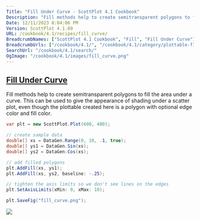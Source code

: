 ```yaml
---
Title: "Fill Under Curve - ScottPlot 4.1 Cookbook"
Description: "Fill methods help to create semitransparent polygons to fill the area under a curve. This can be used to give the appearance of shading under a scatter plot, even though the plottable created here is a polygon with optional edge color and fill color."
Date: 12/11/2023 8:04:06 PM
Version: ScottPlot 4.1.69
URL: /cookbook/4.1/recipes/fill_curve/
BreadcrumbNames: ["ScottPlot 4.1 Cookbook", "Fill", "Fill Under Curve"]
BreadcrumbUrls: ["/cookbook/4.1/", "/cookbook/4.1/category/plottable-fill", "/cookbook/4.1/recipes/fill_curve/"]
SearchUrl: "/cookbook/4.1/search/"
OgImage: "/cookbook/4.1/images/fill_curve.png"
---
```


<h2><a href='/cookbook/4.1/recipes/fill_curve/'>Fill Under Curve</a></h2>

Fill methods help to create semitransparent polygons to fill the area under a curve. This can be used to give the appearance of shading under a scatter plot, even though the plottable created here is a polygon with optional edge color and fill color.

```cs
var plt = new ScottPlot.Plot(600, 400);

// create sample data
double[] xs = DataGen.Range(0, 10, .1, true);
double[] ys1 = DataGen.Sin(xs);
double[] ys2 = DataGen.Cos(xs);

// add filled polygons
plt.AddFill(xs, ys1);
plt.AddFill(xs, ys2, baseline: -.25);

// tighten the axis limits so we don't see lines on the edges
plt.SetAxisLimits(xMin: 0, xMax: 10);

plt.SaveFig("fill_curve.png");
```

<img src='../../images/fill_curve.png' class='d-block mx-auto my-5' />


